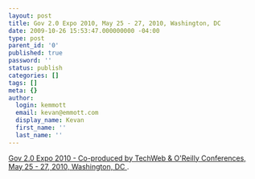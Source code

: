 ```yaml
---
layout: post
title: Gov 2.0 Expo 2010, May 25 - 27, 2010, Washington, DC
date: 2009-10-26 15:53:47.000000000 -04:00
type: post
parent_id: '0'
published: true
password: ''
status: publish
categories: []
tags: []
meta: {}
author:
  login: kemmott
  email: kevan@emmott.com
  display_name: Kevan
  first_name: ''
  last_name: ''
---
```

<p><a href="http://www.gov2expo.com/gov2expo2010"> Gov 2.0 Expo 2010 - Co-produced by TechWeb &amp; O'Reilly Conferences, May 25 - 27, 2010, Washington, DC </a>.</p>
